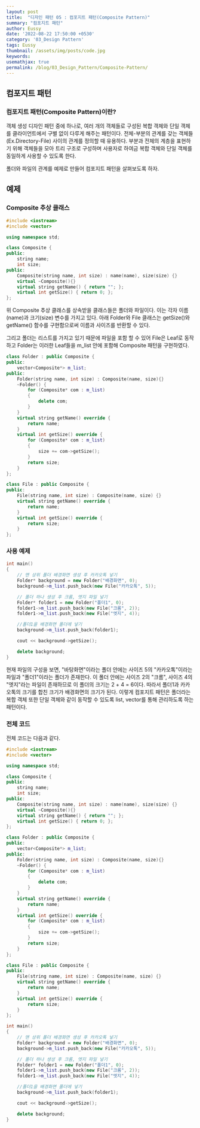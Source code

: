 ```yaml
---
layout: post
title:  "디자인 패턴 05 : 컴포지트 패턴(Composite Pattern)"
summary: "컴포지트 패턴"
author: Eussy
date: '2022-08-22 17:50:00 +0530'
category: '03_Design Pattern'
tags: Eussy
thumbnail: /assets/img/posts/code.jpg
keywords: 
usemathjax: true
permalink: /blog/03_Design_Pattern/Composite-Pattern/
---
```


## 컴포지트 패턴

### 컴포지트 패턴(Composite Pattern)이란?
객체 생성 디자인 패턴 중에 하나로, 여러 개의 객체들로 구성된 복합 객체와 단일 객체를 클라이언트에서 구별 없이 다루게 해주는 패턴이다.
전체-부분의 관계를 갖는 객체들(Ex.Directory-File) 사이의 관계를 정의할 때 유용하다.
부분과 전체의 계층을 표현하기 위해 객체들을 모아 트리 구조로 구성하며 사용자로 하여금 복합 객체와 단일 객체를 동일하게 사용할 수 있도록 한다.

폴더와 파일의 관계를 예제로 만들어 컴포지트 패턴을 살펴보도록 하자.

## 예제

### Composite 추상 클래스

```c++
#include <iostream>
#include <vector>

using namespace std;

class Composite {
public:
	string name;
	int size;
public:
	Composite(string name, int size) : name(name), size(size) {}
	virtual ~Composite(){}
	virtual string getName() { return ""; };
	virtual int getSize() { return 0; };
};
```

위 Composite 추상 클래스를 상속받을 클래스들은 폴더와 파일이다. 이는 각자 이름(name)과 크기(size) 변수를 가지고 있다.
아래 Folder와 File 클래스는 getSize()와 getName() 함수를 구현함으로써 이름과 사이즈를 반환할 수 있다.

그리고 폴더는 리스트를 가지고 있기 때문에 파일을 포함 할 수 있어 File은 Leaf로 동작하고 Folder는 이러한 Leaf들을 m_list 안에 포함해 Composite 패턴을 구현하였다.

```c++
class Folder : public Composite {
public:
	vector<Composite*> m_list; 
public:
	Folder(string name, int size) : Composite(name, size){}
	~Folder() {
		for (Composite* com : m_list)
		{
			delete com;
		}
	}
	virtual string getName() override {
		return name;
	}
	virtual int getSize() override {
		for (Composite* com : m_list)
		{
			size += com->getSize();
		}
		return size;
	}
};

class File : public Composite {
public:
	File(string name, int size) : Composite(name, size) {}
	virtual string getName() override {
		return name;
	}
	virtual int getSize() override {
		return size;
	}
};
```


### 사용 예제

```c++
int main()
{
	// 맨 상위 폴더 배경화면 생성 후 카카오톡 넣기
	Folder* background = new Folder("배경화면", 0);
	background->m_list.push_back(new File("카카오톡", 5));

	// 폴더 하나 생성 후 크롬, 엣지 파일 넣기
	Folder* folder1 = new Folder("폴더1", 0);
	folder1->m_list.push_back(new File("크롬", 2));
	folder1->m_list.push_back(new File("엣지", 4));

	//폴더1을 배경화면 폴더에 넣기
	background->m_list.push_back(folder1);

	cout << background->getSize();

	delete background;
}
```

현재 파일의 구성을 보면, "바탕화면"이라는 폴더 안에는 사이즈 5의 "카카오톡"이라는 파일과 "폴더1"이라는 폴더가 존재한다.
이 폴더 안에는 사이즈 2의 "크롬", 사이즈 4의 "엣지"라는 파일이 존재하므로 이 폴더의 크기는 2 + 4 = 6이다.
따라서 폴더1과 카카오톡의 크기를 합친 크기가 배경화면의 크기가 된다. 이렇게 컴포지트 패턴은 폴더라는 복합 객체 또한 단일 객체와 같이 동작할 수 있도록
list, vector를 통해 관리하도록 하는 패턴이다.


### 전체 코드

전체 코드는 다음과 같다.

```c++
#include <iostream>
#include <vector>

using namespace std;

class Composite {
public:
	string name;
	int size;
public:
	Composite(string name, int size) : name(name), size(size) {}
	virtual ~Composite(){}
	virtual string getName() { return ""; };
	virtual int getSize() { return 0; };
};

class Folder : public Composite {
public:
	vector<Composite*> m_list; 
public:
	Folder(string name, int size) : Composite(name, size){}
	~Folder() {
		for (Composite* com : m_list)
		{
			delete com;
		}
	}
	virtual string getName() override {
		return name;
	}
	virtual int getSize() override {
		for (Composite* com : m_list)
		{
			size += com->getSize();
		}
		return size;
	}
};

class File : public Composite {
public:
	File(string name, int size) : Composite(name, size) {}
	virtual string getName() override {
		return name;
	}
	virtual int getSize() override {
		return size;
	}
};

int main()
{
	// 맨 상위 폴더 배경화면 생성 후 카카오톡 넣기
	Folder* background = new Folder("배경화면", 0);
	background->m_list.push_back(new File("카카오톡", 5));

	// 폴더 하나 생성 후 크롬, 엣지 파일 넣기
	Folder* folder1 = new Folder("폴더1", 0);
	folder1->m_list.push_back(new File("크롬", 2));
	folder1->m_list.push_back(new File("엣지", 4));

	//폴더1을 배경화면 폴더에 넣기
	background->m_list.push_back(folder1);

	cout << background->getSize();

	delete background;
}


```
